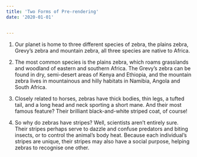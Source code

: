 ```yaml
---
title: 'Two Forms of Pre-rendering'
date: '2020-01-01'


---
```

1) Our planet is home to three different species of zebra, the plains zebra, Grevy’s zebra and mountain zebra, all three species are native to Africa.

2) The most common species is the plains zebra, which roams grasslands and woodland of eastern and southern Africa. The Grevy’s zebra can be found in dry, semi-desert areas of Kenya and Ethiopia, and the mountain zebra lives in mountainous and hilly habitats in Namibia, Angola and South Africa.

3) Closely related to horses, zebras have thick bodies, thin legs, a tufted tail, and a long head and neck sporting a short mane. And their most famous feature? Their brilliant black-and-white striped coat, of course!

4) So why do zebras have stripes? Well, scientists aren’t entirely sure. Their stripes perhaps serve to dazzle and confuse predators and biting insects, or to control the animal’s body heat. Because each individual’s stripes are unique, their stripes may also have a social purpose, helping zebras to recognise one other.
